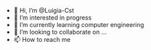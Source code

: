 - 👋 Hi, I’m @Luigia-Cst
- 👀 I’m interested in progress
- 🌱 I’m currently learning computer engineering
- 💞️ I’m looking to collaborate on ...
- 📫 How to reach me 

<!---
Luigia-Cst/Luigia-Cst is a ✨ special ✨ repository because its `README.md` (this file) appears on your GitHub profile.
You can click the Preview link to take a look at your changes.
--->
